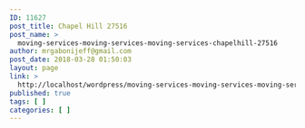 ```yaml
---
ID: 11627
post_title: Chapel Hill 27516
post_name: >
  moving-services-moving-services-moving-services-chapelhill-27516
author: mrgabonijeff@gmail.com
post_date: 2018-03-28 01:50:03
layout: page
link: >
  http://localhost/wordpress/moving-services-moving-services-moving-services-chapelhill-27516/
published: true
tags: [ ]
categories: [ ]
---
```

